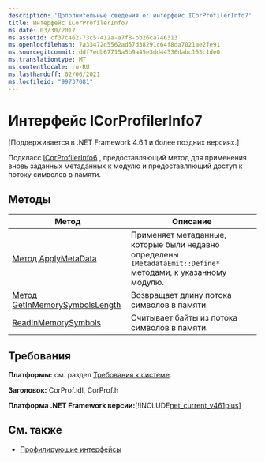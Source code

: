 ```yaml
---
description: 'Дополнительные сведения о: интерфейс ICorProfilerInfo7'
title: Интерфейс ICorProfilerInfo7
ms.date: 03/30/2017
ms.assetid: cf37c462-73c5-412a-a7f8-bb26ca746313
ms.openlocfilehash: 7a33472d5562ad57d38291c64f8da7021ae2fe91
ms.sourcegitcommit: ddf7edb67715a5b9a45e3dd44536dabc153c1de0
ms.translationtype: MT
ms.contentlocale: ru-RU
ms.lasthandoff: 02/06/2021
ms.locfileid: "99737081"
---
```

# <a name="icorprofilerinfo7-interface"></a>Интерфейс ICorProfilerInfo7

[Поддерживается в .NET Framework 4.6.1 и более поздних версиях.]  
  
 Подкласс [ICorProfilerInfo6](icorprofilerinfo6-interface.md) , предоставляющий метод для применения вновь заданных метаданных к модулю и предоставляющий доступ к потоку символов в памяти.  
  
## <a name="methods"></a>Методы  
  
|Метод|Описание|  
|------------|-----------------|  
|[Метод ApplyMetaData](icorprofilerinfo7-applymetadata-method.md)|Применяет метаданные, которые были недавно определены `IMetadataEmit::Define*` методами, к указанному модулю.|  
|[Метод GetInMemorySymbolsLength](icorprofilerinfo7-getinmemorysymbolslength-method.md)|Возвращает длину потока символов в памяти.|  
|[ReadInMemorySymbols](icorprofilerinfo7-readinmemorysymbols.md)|Считывает байты из потока символов в памяти.|  
  
## <a name="requirements"></a>Требования  

 **Платформы:** см. раздел [Требования к системе](../../get-started/system-requirements.md).  
  
 **Заголовок:** CorProf.idl, CorProf.h  
  
 **Платформа .NET Framework версии:**[!INCLUDE[net_current_v461plus](../../../../includes/net-current-v461plus-md.md)]  
  
## <a name="see-also"></a>См. также

- [Профилирующие интерфейсы](profiling-interfaces.md)
